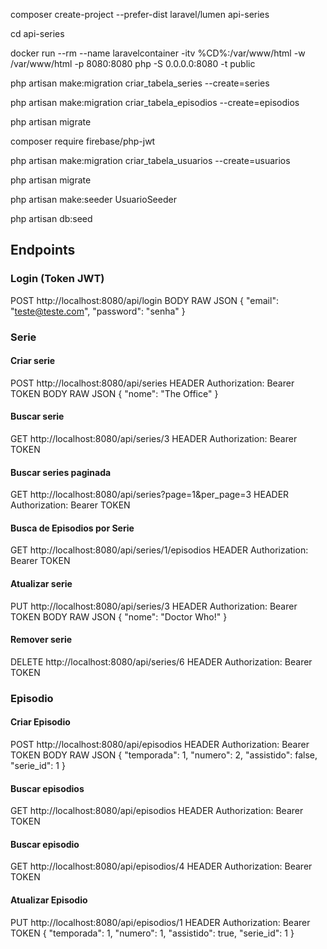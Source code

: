 composer create-project --prefer-dist laravel/lumen api-series

cd api-series

docker run --rm --name laravelcontainer  -itv %CD%:/var/www/html -w /var/www/html -p 8080:8080 php -S 0.0.0.0:8080 -t public

php artisan make:migration criar_tabela_series --create=series

php artisan make:migration criar_tabela_episodios --create=episodios

php artisan migrate

composer require firebase/php-jwt

php artisan make:migration criar_tabela_usuarios --create=usuarios

php artisan migrate

php artisan make:seeder UsuarioSeeder

php artisan db:seed

## Endpoints

### Login (Token JWT)
POST http://localhost:8080/api/login
BODY RAW JSON
{
    "email": "teste@teste.com",
    "password": "senha"
}

### Serie
#### Criar serie
POST http://localhost:8080/api/series
HEADER Authorization: Bearer TOKEN
BODY RAW JSON
{
    "nome": "The Office"
}

#### Buscar serie
GET http://localhost:8080/api/series/3
HEADER Authorization: Bearer TOKEN

#### Buscar series paginada
GET http://localhost:8080/api/series?page=1&per_page=3
HEADER Authorization: Bearer TOKEN

#### Busca de Episodios por Serie
GET http://localhost:8080/api/series/1/episodios
HEADER Authorization: Bearer TOKEN

#### Atualizar serie
PUT http://localhost:8080/api/series/3
HEADER Authorization: Bearer TOKEN
BODY RAW JSON
{
    "nome": "Doctor Who!"
}

#### Remover serie
DELETE http://localhost:8080/api/series/6
HEADER Authorization: Bearer TOKEN

### Episodio

#### Criar Episodio
POST http://localhost:8080/api/episodios
HEADER Authorization: Bearer TOKEN
BODY RAW JSON
{
    "temporada": 1,
    "numero": 2,
    "assistido": false,
    "serie_id": 1
}

#### Buscar episodios
GET http://localhost:8080/api/episodios
HEADER Authorization: Bearer TOKEN

#### Buscar episodio
GET http://localhost:8080/api/episodios/4
HEADER Authorization: Bearer TOKEN

#### Atualizar Episodio
PUT http://localhost:8080/api/episodios/1
HEADER Authorization: Bearer TOKEN
{
    "temporada": 1,
    "numero": 1,
    "assistido": true,
    "serie_id": 1
}